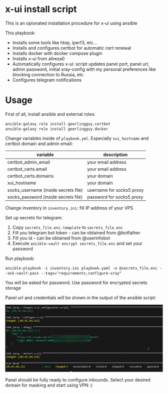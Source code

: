 # x-ui install script

This is an opionated installation procedure for x-ui using ansible

This playbook:
- Installs some tools like htop, iperf3, etc...
- Installs and configures certbot for automatic cert renewal
- Installs docker with docker compose plugin
- Installs x-ui from alireza0
- Automatically configures x-ui: script updates panel port, panel url, admin password, initial xray-config with my personal preferences like blocking connection to Russia, etc
- Configures telegram notifications

# Usage

First of all, install ansible and external roles:

```
ansible-galaxy role install geerlingguy.certbot
ansible-galaxy role install geerlingguy.docker
```

Change variables inside of `playbook.yml`. Especially `xui_hostname` and certbot domain and admin email:

| variable | description |
|----------|-------------|
| certbot_admin_email | your email address |
| certbot_certs.email | your email address |
| certbot_certs.domains | your domain |
| xui_hostname | your domain |
| socks_username (inside secrets file) | username for socks5 proxy |
| socks_password (inside secrets file) | password for socks5 proxy |

Change inventory in `inventory.ini`: fill IP address of your VPS

Set up secrets for telegram:
1. Copy `secrets_file.enc.template` to `secrets_file.enc`
2. Fill you telegram bot token - can be obtained from @botfather
3. Fill you id - can be obtained from @userinfobot
4. Execute `ansible-vault encrypt secrets_file.enc` and set your password

Run playbook:

```
ansible-playbook -i inventory.ini playbook.yaml -e @secrets_file.enc --ask-vault-pass --tags="requirements,configure-xray"
```

You will be asked for password. Use password for encrypted secrets storage

Panel url and credentials will be shown in the output of the ansible script:

![credentials](./images/credentials.png)

Panel should be fully ready to configure inbounds. Select your desired domain for masking and start using VPN :)

